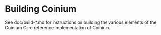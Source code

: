 Building Coinium
================

See doc/build-*.md for instructions on building the various
elements of the Coinium Core reference implementation of Coinium.
